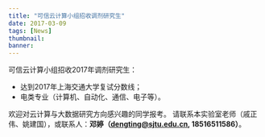 ```yaml
---
title: "可信云计算小组招收调剂研究生"
date: 2017-03-09
tags: [News]
thumbnail: 
banner: 
---
```

可信云计算小组招收2017年调剂研究生：
* 达到2017年上海交通大学复试分数线；
* 电类专业（计算机、自动化、通信、电子等）。

欢迎对云计算与大数据研究方向感兴趣的同学报考。
请联系本实验室老师（戚正伟、姚建国），或联系人：**邓婷（dengting@sjtu.edu.cn, 18516511586）**。